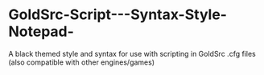 # GoldSrc-Script---Syntax-Style-Notepad-
A black themed style and syntax for use with scripting in GoldSrc .cfg files (also compatible with other engines/games)
